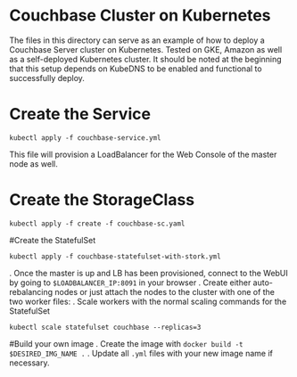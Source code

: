 # Couchbase Cluster on Kubernetes
The files in this directory can serve as an example of how to deploy a Couchbase Server cluster on Kubernetes. Tested on GKE, Amazon as well as a self-deployed Kubernetes cluster.
It should be noted at the beginning that this setup depends on KubeDNS to be enabled and functional to successfully deploy.
# Create the Service

```
kubectl apply -f couchbase-service.yml
```

This file will provision a LoadBalancer for the Web Console of the master node as well.

# Create the StorageClass

```
kubectl apply -f create -f couchbase-sc.yaml
```
#Create the StatefulSet

```
kubectl apply -f couchbase-statefulset-with-stork.yml
```
. Once the master is up and LB has been provisioned, connect to the WebUI by going to `$LOADBALANCER_IP:8091` in your browser
. Create either auto-rebalancing nodes or just attach the nodes to the cluster with one of the two worker files:
. Scale workers with the normal scaling commands for the StatefulSet

```
kubectl scale statefulset couchbase --replicas=3
```

#Build your own image
. Create the image with `docker build -t $DESIRED_IMG_NAME .`
. Update all `.yml` files with your new image name if necessary.